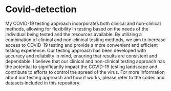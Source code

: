 # Covid-detection
My COVID-19 testing approach incorporates both clinical and non-clinical methods, allowing for flexibility in testing based on the needs of the individual being tested and the resources available.
By utilizing a combination of clinical and non-clinical testing methods, we aim to increase access to COVID-19 testing and provide a more convenient and efficient testing experience.
Our testing approach has been developed with accuracy and reliability in mind, ensuring that results are consistent and dependable.
I believe that our clinical and non-clinical testing approach has the potential to significantly impact the COVID-19 testing landscape and contribute to efforts to control the spread of the virus.
For more information about our testing approach and how it works, please refer to the codes and datasets included in this repository.
